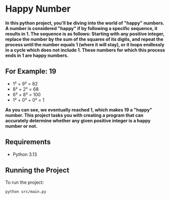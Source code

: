 # Happy Number


**In this python project, you'll be diving into the world of "happy" numbers.
A number is considered "happy" if by following a specific sequence,
it results in 1. The sequence is as follows: Starting with any positive integer,
replace the number by the sum of the squares of its digits,
and repeat the process until the number equals 1 (where it will stay),
or it loops endlessly in a cycle which does not include 1.
These numbers for which this process ends in 1 are happy numbers.**

## For Example: 19
- 1² + 9² = 82
- 8² + 2² = 68
- 6² + 8² = 100
- 1² + 0² + 0² = 1

**As you can see, we eventually reached 1, which makes 19 a "happy" number.
This project tasks you with creating a program that can accurately determine
whether any given positive integer is a happy number or not.**


## Requirements

- Python 3.13


## Running the Project
To run the project:

```
python src/main.py
```






